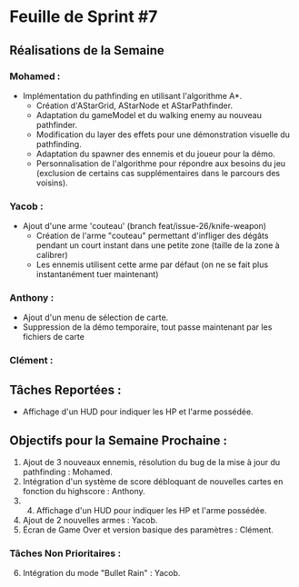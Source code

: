 # Feuille de Sprint #7

## Réalisations de la Semaine

### Mohamed :
- Implémentation du pathfinding en utilisant l'algorithme A*.
    - Création d'AStarGrid, AStarNode et AStarPathfinder.
    - Adaptation du gameModel et du walking enemy au nouveau pathfinder.
    - Modification du layer des effets pour une démonstration visuelle du pathfinding.
    - Adaptation du spawner des ennemis et du joueur pour la démo.
    - Personnalisation de l'algorithme pour répondre aux besoins du jeu (exclusion de certains cas supplémentaires dans le parcours des voisins).

### Yacob :
- Ajout d'une arme 'couteau' (branch feat/issue-26/knife-weapon)
  - Création de l'arme "couteau" permettant d'infliger des dégâts pendant un court instant dans une petite zone (taille de la zone à calibrer)
  - Les ennemis utilisent cette arme par défaut (on ne se fait plus instantanément tuer maintenant)

### Anthony :
- Ajout d'un menu de sélection de carte.
- Suppression de la démo temporaire, tout passe maintenant par les fichiers de carte

### Clément :

## Tâches Reportées :
- Affichage d'un HUD pour indiquer les HP et l'arme possédée.

## Objectifs pour la Semaine Prochaine :

1. Ajout de 3 nouveaux ennemis, résolution du bug de la mise à jour du pathfinding : Mohamed.
2. Intégration d'un système de score débloquant de nouvelles cartes en fonction du highscore : Anthony.
3. 4. Affichage d'un HUD pour indiquer les HP et l'arme possédée.
4. Ajout de 2 nouvelles armes : Yacob.
5. Écran de Game Over et version basique des paramètres : Clément.

### Tâches Non Prioritaires :
6. Intégration du mode "Bullet Rain" : Yacob.
